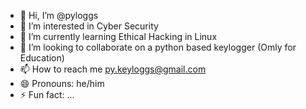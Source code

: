 - 👋 Hi, I’m @pyloggs
- 👀 I’m interested in Cyber Security
- 🌱 I’m currently learning Ethical Hacking in Linux
- 💞️ I’m looking to collaborate on a python based keylogger (Omly for Education)
- 📫 How to reach me py.keyloggs@gmail.com
- 😄 Pronouns: he/him
- ⚡ Fun fact: ...

<!---
pyloggs/pyloggs is a ✨ special ✨ repository because its `README.md` (this file) appears on your GitHub profile.
You can click the Preview link to take a look at your changes.
--->
